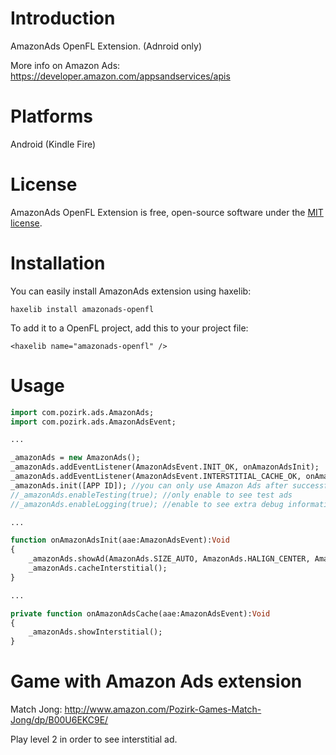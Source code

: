 Introduction
============
AmazonAds OpenFL Extension. (Adnroid only)

More info on Amazon Ads: https://developer.amazon.com/appsandservices/apis


Platforms
=========
Android (Kindle Fire)


License
=======
AmazonAds OpenFL Extension is free, open-source software under the [MIT license](LICENSE.md).


Installation
=======
You can easily install AmazonAds extension using haxelib:

	haxelib install amazonads-openfl

To add it to a OpenFL project, add this to your project file:

	<haxelib name="amazonads-openfl" />


Usage
=======
```haxe
import com.pozirk.ads.AmazonAds;
import com.pozirk.ads.AmazonAdsEvent;

...

_amazonAds = new AmazonAds();
_amazonAds.addEventListener(AmazonAdsEvent.INIT_OK, onAmazonAdsInit);
_amazonAds.addEventListener(AmazonAdsEvent.INTERSTITIAL_CACHE_OK, onAmazonAdsCache);
_amazonAds.init([APP ID]); //you can only use Amazon Ads after successful initialization
//_amazonAds.enableTesting(true); //only enable to see test ads
//_amazonAds.enableLogging(true); //enable to see extra debug information

...

function onAmazonAdsInit(aae:AmazonAdsEvent):Void
{
	_amazonAds.showAd(AmazonAds.SIZE_AUTO, AmazonAds.HALIGN_CENTER, AmazonAds.VALIGN_TOP);
	_amazonAds.cacheInterstitial();
}

...

private function onAmazonAdsCache(aae:AmazonAdsEvent):Void
{
	_amazonAds.showInterstitial();
}
```


Game with Amazon Ads extension
=======
Match Jong: http://www.amazon.com/Pozirk-Games-Match-Jong/dp/B00U6EKC9E/

Play level 2 in order to see interstitial ad.